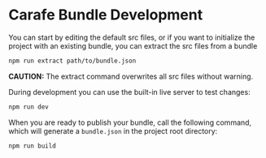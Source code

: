 # Carafe Bundle Development

You can start by editing the default src files, or if you want to initialize the project with an existing bundle, you can extract the src files from a bundle

```bash
npm run extract path/to/bundle.json
```

**CAUTION:** The extract command overwrites all src files without warning.

During development you can use the built-in live server to test changes:

```bash
npm run dev
```

When you are ready to publish your bundle, call the following command, which will generate a `bundle.json` in the project root directory:

```bash
npm run build
```
